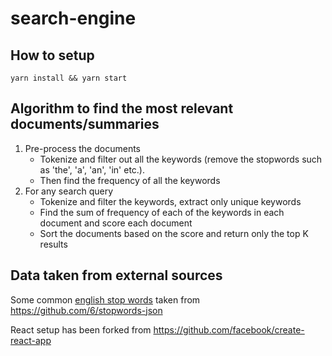 # search-engine

## How to setup

`yarn install && yarn start`

## Algorithm to find the most relevant documents/summaries

1. Pre-process the documents
    * Tokenize and filter out all the keywords (remove the stopwords such as 'the', 'a', 'an', 'in' etc.).
    * Then find the frequency of all the keywords
2. For any search query
    * Tokenize and filter the keywords, extract only unique keywords
    * Find the sum of frequency of each of the keywords in each document and score each document
    * Sort the documents based on the score and return only the top K results

## Data taken from external sources
Some common [english stop words](https://raw.githubusercontent.com/6/stopwords-json/master/dist/en.json) taken from https://github.com/6/stopwords-json

React setup has been forked from https://github.com/facebook/create-react-app